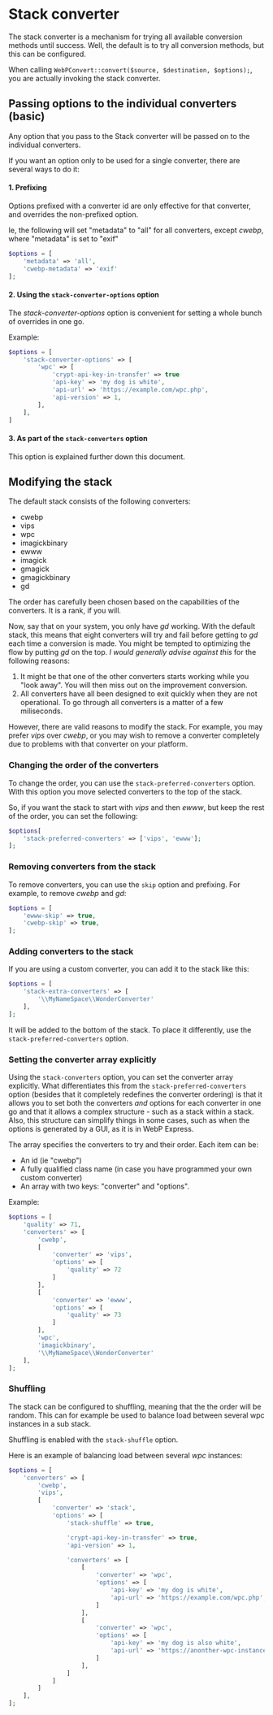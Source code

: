 # Stack converter

The stack converter is a mechanism for trying all available conversion methods until success. Well, the default is to try all conversion methods, but this can be configured.

When calling `WebPConvert::convert($source, $destination, $options);`, you are actually invoking the stack converter.

## Passing options to the individual converters (basic)

Any option that you pass to the Stack converter will be passed on to the individual converters.

If you want an option only to be used for a single converter, there are several ways to do it:

#### 1. Prefixing

Options prefixed with a converter id are only effective for that converter, and overrides the non-prefixed option.

Ie, the following will set "metadata" to "all" for all converters, except *cwebp*, where "metadata" is set to "exif"

```php
$options = [
    'metadata' => 'all',
    'cwebp-metadata' => 'exif'
];
```

#### 2. Using the `stack-converter-options` option
The *stack-converter-options* option is convenient for setting a whole bunch of overrides in one go.

Example:
```php
$options = [
    'stack-converter-options' => [        
        'wpc' => [
            'crypt-api-key-in-transfer' => true
            'api-key' => 'my dog is white',
            'api-url' => 'https://example.com/wpc.php',
            'api-version' => 1,
        ],
    ],
]
```

#### 3. As part of the `stack-converters` option
This option is explained further down this document.


## Modifying the stack

The default stack consists of the following converters:
- cwebp
- vips
- wpc
- imagickbinary
- ewww
- imagick
- gmagick
- gmagickbinary
- gd

The order has carefully been chosen based on the capabilities of the converters. It is a rank, if you will.

Now, say that on your system, you only have *gd* working. With the default stack, this means that eight converters will try and fail before getting to *gd* each time a conversion is made. You might be tempted to optimizing the flow by putting *gd* on the top. *I would generally advise against this* for the following reasons:

1. It might be that one of the other converters starts working while you "look away". You will then miss out on the improvement conversion.
2. All converters have all been designed to exit quickly when they are not operational. To go through all converters is a matter of a few miliseconds.

However, there are valid reasons to modify the stack. For example, you may prefer *vips* over *cwebp*, or you may wish to remove a converter completely due to problems with that converter on your platform.

### Changing the order of the converters
To change the order, you can use the `stack-preferred-converters` option. With this option you move selected converters to the top of the stack.

So, if you want the stack to start with *vips* and then *ewww*, but keep the rest of the order, you can set the following:

```php
$options[
    'stack-preferred-converters' => ['vips', 'ewww'];
];
```

### Removing converters from the stack
To remove converters, you can use the `skip` option and prefixing. For example, to remove *cwebp* and *gd*:

```php
$options = [
    'ewww-skip' => true,
    'cwebp-skip' => true,
];
```

### Adding converters to the stack
If you are using a custom converter, you can add it to the stack like this:

```php
$options = [
    'stack-extra-converters' => [
        '\\MyNameSpace\\WonderConverter'
    ],
];
```

It will be added to the bottom of the stack. To place it differently, use the `stack-preferred-converters` option.

### Setting the converter array explicitly
Using the `stack-converters` option, you can set the converter array explicitly. What differentiates this from the `stack-preferred-converters` option (besides that it completely redefines the converter ordering) is that it allows you to set both the converters *and* options for each converter in one go and that it allows a complex structure - such as a stack within a stack. Also, this structure can simplify things in some cases, such as when the options is generated by a GUI, as it is in WebP Express.

The array specifies the converters to try and their order. Each item can be:

- An id (ie "cwebp")
- A fully qualified class name (in case you have programmed your own custom converter)
- An array with two keys: "converter" and "options".

Example:

```php
$options = [
    'quality' => 71,
    'converters' => [
        'cwebp',        
        [
            'converter' => 'vips',
            'options' => [
                'quality' => 72                
            ]
        ],
        [
            'converter' => 'ewww',
            'options' => [
                'quality' => 73               
            ]
        ],
        'wpc',
        'imagickbinary',
        '\\MyNameSpace\\WonderConverter'
    ],
];
```

### Shuffling

The stack can be configured to shuffling, meaning that the the order will be random. This can for example be used to balance load between several wpc instances in a sub stack.

Shuffling is enabled with the `stack-shuffle` option.

Here is an example of balancing load between several *wpc* instances:

```php
$options = [
    'converters' => [
        'cwebp',
        'vips',
        [
            'converter' => 'stack',
            'options' => [
                'stack-shuffle' => true,

                'crypt-api-key-in-transfer' => true,
                'api-version' => 1,

                'converters' => [
                    [
                        'converter' => 'wpc',
                        'options' => [
                            'api-key' => 'my dog is white',
                            'api-url' => 'https://example.com/wpc.php',
                        ]
                    ],
                    [
                        'converter' => 'wpc',
                        'options' => [
                            'api-key' => 'my dog is also white',
                            'api-url' => 'https://anonther-wpc-instance.com/wpc.php',
                        ]
                    ],
                ]
            ]
        ]
    ],
];
```

